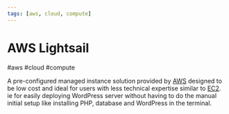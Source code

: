 ```yaml
---
tags: [aws, cloud, compute]
---
```

# AWS Lightsail
#aws #cloud #compute 

A pre-configured managed instance solution provided by [AWS](Cloud%20Computing/AWS/AWS.md) designed to be low cost and ideal for users with less technical expertise similar to [EC2](Cloud%20Computing/AWS/Compute/EC2.md). ie for easily deploying WordPress server without having to do the manual initial setup like installing PHP, database and WordPress in the terminal.